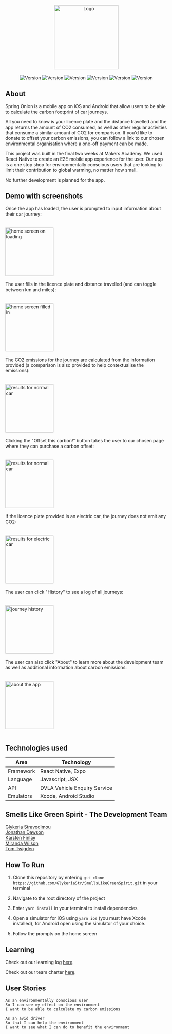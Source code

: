 <p  align="center">
<img src="./assets/spring_onion_splash3.png" width="200" height="200" alt="Logo"></img>
<br />
<br />

<img  alt="Version"  src="https://img.shields.io/badge/version-1.0.0-brightgreen.svg?style=for-the-badge"  />

<img  alt="Version"  src="https://img.shields.io/badge/contributors-5-brightgreen?style=for-the-badge"  />

<img  alt="Version"  src="https://img.shields.io/badge/Maintained%3F-no-brightgreen?style=for-the-badge"  />

<img  alt="Version"  src="https://img.shields.io/badge/last_commit-march-brightgreen?style=for-the-badge"  />

<img  alt="Version"  src="https://img.shields.io/badge/react_native-0.64-brightgreen?style=for-the-badge"  />

<img  alt="Version"  src="https://img.shields.io/badge/yarn-1.22.10-brightgreen?style=for-the-badge"  />


## About

Spring Onion is a mobile app on iOS and Android that allow users to be able to calculate the carbon footprint of car journeys.

All you need to know is your licence plate and the distance travelled and the app returns the amount of CO2 consumed, as well as other regular activities that consume a similar amount of CO2 for comparison. If you'd like to donate to offset your carbon emissions, you can follow a link to our chosen environmental organisation where a one-off payment can be made.

This project was built in the final two weeks at Makers Academy. We used React Native to create an E2E mobile app experience for the user. Our app is a one stop shop for environmentally conscious users that are looking to limit their contribution to global warming, no matter how small.

No further development is planned for the app.

## Demo with screenshots

<figure style="margin: auto; layout: flex; flex-direction: row;">
<figcaption>Once the app has loaded, the user is prompted to input information about their car journey:</figcaption><br>
<br>
<img src="assets/screenshots/HomeScreen.png" alt="home screen on loading" width="150" >
</figure><br>

<figure style="margin: auto;">
<figcaption>The user fills in the licence plate and distance travelled (and can toggle between km and miles): </figcaption><br>
<br>
<img src="assets/screenshots/HomeScreenEntry.png" alt="home screen filled in" width="150">
</figure><br>

<figure style="margin: auto;">
<figcaption>The CO2 emissions for the journey are calculated from the information provided (a comparison is also provided to help contextualise the emissions):</figcaption><br>
<br>
<img src="assets/screenshots/ResultsScreen.png" alt="results for normal car" width="150">
</figure><br>

<figure style="margin: auto;">
<figcaption>Clicking the "Offset this carbon!" button takes the user to our chosen page where they can purchase a carbon offset:</figcaption><br>
<br>
<img src="assets/screenshots/OffsetPage.png" alt="results for normal car" width="150">
</figure><br>

<figure style="margin: auto;">
<figcaption>If the licence plate provided is an electric car, the journey does not emit any CO2:</figcaption><br>
<br>
<img src="assets/screenshots/ElectricCar.png" alt="results for electric car" width="150">
</figure><br>

<figure style="margin: auto;">
<figcaption>The user can click "History" to see a log of all journeys:</figcaption><br>
<br>
<img src="assets/screenshots/JourneyHistory.png" alt="journey history" width="150">
</figure><br>

<figure style="margin: auto;">
<figcaption>The user can also click "About" to learn more about the development team as well as additional information about carbon emissions:</figcaption><br>
<br>
<img src="assets/screenshots/AboutScreen.png" alt="about the app" width="150">
</figure><br>

## Technologies used

Area | Technology
---- | ----
Framework | React Native, Expo
Language | Javascript, JSX
API | DVLA Vehicle Enquiry Service
Emulators | Xcode, Android Studio

## Smells Like Green Spirit - The Development Team

[Glykeria Stravodimou](https://github.com/GlykeriaStr)  
[Jonathan Dawson](https://github.com/KarstenFinlay)  
[Karsten Finlay](https://github.com/bullhornfixie)  
[Miranda Wilson](https://github.com/mscwilson)  
[Tom Twigden](https://github.com/twigz826)

## How To Run

1) Clone this repository by entering `git clone https://github.com/GlykeriaStr/SmellsLikeGreenSpirit.git` in your terminal

2) Navigate to the root directory of the project

3) Enter `yarn install` in your terminal to install dependencies

4) Open a simulator for iOS using `yarn ios` (you must have Xcode installed), for Android open using the simulator of your choice.

5) Follow the prompts on the home screen

## Learning

Check out our learning log [here](https://github.com/GlykeriaStr/SmellsLikeGreenSpirit/blob/main/Documenting-Learning.md).

Check out our team charter [here](https://docs.google.com/document/d/15LuIkztoejXSH3xnyBak-b4HoZsaHOXN011JJEcq4zk/edit).

## User Stories
 ```
 As an environmentally conscious user
 So I can see my effect on the environment
 I want to be able to calculate my carbon emissions
 ```
 ```
 As an avid driver
 So that I can help the environment
 I want to see what I can do to benefit the environment
 ```
